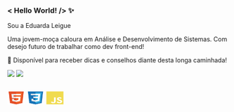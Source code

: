 ### < Hello World! /> ✨️
Sou a Eduarda Leigue

Uma jovem-moça caloura em Análise e Desenvolvimento de Sistemas. Com desejo futuro de trabalhar como dev front-end!

📧 Disponível para receber dicas e conselhos diante desta longa caminhada! 

<div>
  <a href="https://instagram.com/leigueed" target="_blank"><img src="https://img.shields.io/badge/-Instagram-%23E4405F?style=for-the-badge&logo=instagram&logoColor=white" target="_blank"></a>
  <a href = "ed.leigue@homtail.com"><img src="https://img.shields.io/badge/-Gmail-%23333?style=for-the-badge&logo=gmail&logoColor=white" target="_blank"></a>
</div>
  
##

<div>
  <img align="center" alt="duda-HTML" height="30" width="40" src="https://raw.githubusercontent.com/devicons/devicon/master/icons/html5/html5-original.svg"/>
  <img align="center" alt="duda-CSS" height="30" width="40" src="https://raw.githubusercontent.com/devicons/devicon/master/icons/css3/css3-original.svg"/>
   <img align="center" alt="duda-Js" height="30" width="40" src="https://raw.githubusercontent.com/devicons/devicon/master/icons/javascript/javascript-plain.svg"/>
</div>

